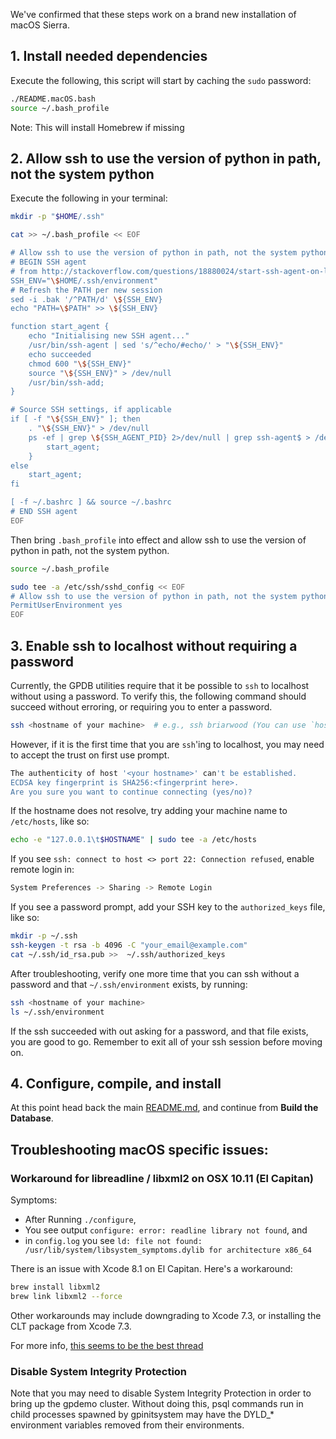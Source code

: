 We've confirmed that these steps work on a brand new installation of macOS
Sierra.

## 1. Install needed dependencies

Execute the following, this script will start by caching the `sudo` password:

```bash
./README.macOS.bash
source ~/.bash_profile
```

Note: This will install Homebrew if missing

## 2. Allow ssh to use the version of python in path, not the system python

Execute the following in your terminal:

```bash
mkdir -p "$HOME/.ssh"

cat >> ~/.bash_profile << EOF

# Allow ssh to use the version of python in path, not the system python
# BEGIN SSH agent
# from http://stackoverflow.com/questions/18880024/start-ssh-agent-on-login/18915067#18915067
SSH_ENV="\$HOME/.ssh/environment"
# Refresh the PATH per new session
sed -i .bak '/^PATH/d' \${SSH_ENV}
echo "PATH=\$PATH" >> \${SSH_ENV}

function start_agent {
    echo "Initialising new SSH agent..."
    /usr/bin/ssh-agent | sed 's/^echo/#echo/' > "\${SSH_ENV}"
    echo succeeded
    chmod 600 "\${SSH_ENV}"
    source "\${SSH_ENV}" > /dev/null
    /usr/bin/ssh-add;
}

# Source SSH settings, if applicable
if [ -f "\${SSH_ENV}" ]; then
    . "\${SSH_ENV}" > /dev/null
    ps -ef | grep \${SSH_AGENT_PID} 2>/dev/null | grep ssh-agent$ > /dev/null || {
        start_agent;
    }
else
    start_agent;
fi

[ -f ~/.bashrc ] && source ~/.bashrc
# END SSH agent
EOF
```

Then bring `.bash_profile` into effect and allow ssh to use the version of python in path, not the system python.

```bash
source ~/.bash_profile

sudo tee -a /etc/ssh/sshd_config << EOF
# Allow ssh to use the version of python in path, not the system python
PermitUserEnvironment yes
EOF
```

## 3. Enable ssh to localhost without requiring a password

Currently, the GPDB utilities require that it be possible to `ssh` to localhost
without using a password.  To verify this, the following command should succeed
without erroring, or requiring you to enter a password. 

```bash
ssh <hostname of your machine>  # e.g., ssh briarwood (You can use `hostname` to get the hostname of your machine.)
```

However, if it is the first time that you are `ssh`'ing to localhost, you may
need to accept the trust on first use prompt.

```bash
The authenticity of host '<your hostname>' can't be established.
ECDSA key fingerprint is SHA256:<fingerprint here>.
Are you sure you want to continue connecting (yes/no)?
```

If the hostname does not resolve, try adding your machine name to `/etc/hosts`,
like so:

```bash
echo -e "127.0.0.1\t$HOSTNAME" | sudo tee -a /etc/hosts
```

If you see `ssh: connect to host <> port 22: Connection refused`, enable remote
login in:

```bash
System Preferences -> Sharing -> Remote Login
```

If you see a password prompt, add your SSH key to the `authorized_keys` file,
like so:

```bash
mkdir -p ~/.ssh
ssh-keygen -t rsa -b 4096 -C "your_email@example.com"
cat ~/.ssh/id_rsa.pub >>  ~/.ssh/authorized_keys
```

After troubleshooting,  verify one more time that you can ssh without a
password and that `~/.ssh/environment` exists, by running:

```bash
ssh <hostname of your machine> 
ls ~/.ssh/environment
```

If the ssh succeeded with out asking for a password, and that file exists, you
are good to go.  Remember to exit all of your ssh session before moving on.

## 4. Configure, compile, and install

At this point head back the main [README.md](./README.md#build-the-database),
and continue from __Build the Database__.

## Troubleshooting macOS specific issues: 

### Workaround for libreadline / libxml2 on OSX 10.11 (El Capitan)

Symptoms:
* After Running `./configure`,
* You see output
  `configure: error: readline library not found`, and
* in `config.log` you see
  `ld: file not found: /usr/lib/system/libsystem_symptoms.dylib for architecture x86_64`

There is an issue with Xcode 8.1 on El Capitan. Here's a workaround:

```bash
brew install libxml2
brew link libxml2 --force
```

Other workarounds may include downgrading to Xcode 7.3, or installing the CLT
package from Xcode 7.3.

For more info, [this seems to be the best thread](https://github.com/Homebrew/brew/issues/972)

### Disable System Integrity Protection

Note that you may need to disable System Integrity Protection in order to bring
up the gpdemo cluster. Without doing this, psql commands run in child processes
spawned by gpinitsystem may have the DYLD_* environment variables removed from
their environments.
